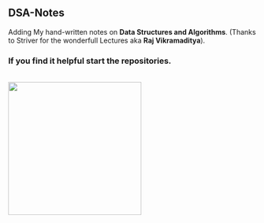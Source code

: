 ## DSA-Notes

Adding My hand-written notes on **Data Structures and Algorithms**. (Thanks to Striver for the wonderfull Lectures aka **Raj Vikramaditya**).

### If you find it helpful start the repositories.
<br>
 

<img  src ="https://i.giphy.com/media/56ikf9jD4ZK6s/giphy.webp" width = "270">


